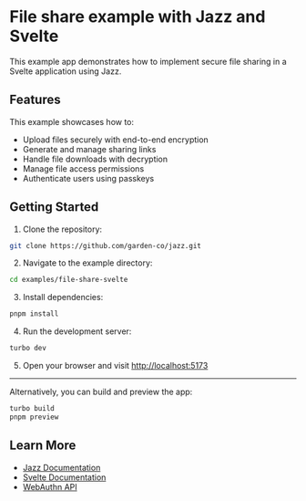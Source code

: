 # File share example with Jazz and Svelte

This example app demonstrates how to implement secure file sharing in a Svelte application using Jazz.

## Features

This example showcases how to:

- Upload files securely with end-to-end encryption
- Generate and manage sharing links
- Handle file downloads with decryption
- Manage file access permissions
- Authenticate users using passkeys

## Getting Started

1. Clone the repository:

```sh
git clone https://github.com/garden-co/jazz.git
```

2. Navigate to the example directory:

```sh
cd examples/file-share-svelte
```

3. Install dependencies:

```sh
pnpm install
```

4. Run the development server:

```sh
turbo dev
```

5. Open your browser and visit [http://localhost:5173](http://localhost:5173)

---

Alternatively, you can build and preview the app:

```sh
turbo build
pnpm preview
```

## Learn More

- [Jazz Documentation](https://jazz.tools/docs/svelte)
- [Svelte Documentation](https://svelte.dev)
- [WebAuthn API](https://developer.mozilla.org/en-US/docs/Web/API/Web_Authentication_API)
